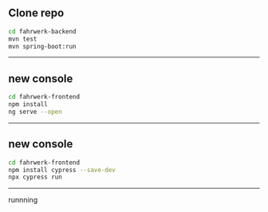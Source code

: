 Clone repo
---
```sh
cd fahrwerk-backend
mvn test
mvn spring-boot:run
```
---
new console
---
```sh
cd fahrwerk-frontend
npm install
ng serve --open
```
---
new console
---
```sh
cd fahrwerk-frontend
npm install cypress --save-dev
npx cypress run
```
---
runnning 
